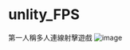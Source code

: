 # unlity_FPS
第一人稱多人連線射擊遊戲
![image](https://user-images.githubusercontent.com/24877710/208413398-31af6115-255b-4153-b8ea-3f3f3da0d9b7.png)
